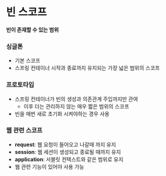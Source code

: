 # 빈 스코프

**빈이 존재할 수 있는 범위**

### 싱글톤
* 기본 스코프
* 스프링 컨테이너 시작과 종료까지 유지되는 가장 넓은 범위의 스코프

### 프로토타입
* 스프링 컨테이너가 빈의 생성과 의존관계 주입까지만 관여
  * 이후 더는 관리하지 않는 매우 짧은 범위의 스코프
* 빈을 매번 새로 초기화 시켜야하는 경우 사용

### 웹 관련 스코프

* **request**: 웹 요청이 들어오고 나갈때 까지 유지
* **session**: 웹 세션이 생성되고 종료될 때까지 유지
* **application**: 서블릿 컨텍스트와 같은 범위로 유지
* 웹 관련 기능이 있어야 사용 가능